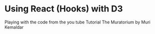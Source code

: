 # Using React (Hooks) with D3

Playing with the code from the you tube Tutorial The Muratorium by Muri Kemaldar
